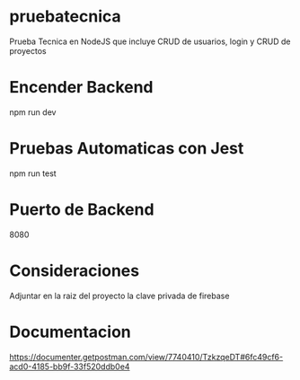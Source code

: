 # pruebatecnica
Prueba Tecnica en NodeJS que incluye CRUD de usuarios, login y CRUD de proyectos

# Encender Backend
npm run dev

# Pruebas Automaticas con Jest
npm run test

# Puerto de Backend
8080

# Consideraciones
Adjuntar en la raiz del proyecto la clave privada de firebase

# Documentacion
https://documenter.getpostman.com/view/7740410/TzkzqeDT#6fc49cf6-acd0-4185-bb9f-33f520ddb0e4